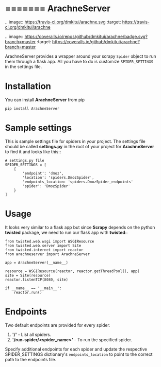 =======
ArachneServer
=======
.. image:: https://travis-ci.org/dmkitui/arachne.svg
    :target: https://travis-ci.org/dmkitui/arachne

.. image:: https://coveralls.io/repos/github/dmkitui/arachne/badge.svg?branch=master
    :target: https://coveralls.io/github/dmkitui/arachne?branch=master



ArachneServer provides a wrapper around your scrapy ``Spider`` object to run them through a flask app. All you have to do is customize ``SPIDER_SETTINGS`` in the settings file.


Installation
============
You can install **ArachneServer** from pip

	pip install ArachneServer


Sample settings
===============
This is sample settings file for spiders in your project. The settings file should be called **settings.py** in the root of your project for **ArachneServer** to find it and looks like this::

	# settings.py file
	SPIDER_SETTINGS = [
		{
			'endpoint': 'dmoz',
			'location': 'spiders.DmozSpider',
			'endpoints_location: 'spiders.DmozSpider_endpoints'
			'spider': 'DmozSpider'    
		}
	]

Usage
=====
It looks very similar to a flask app but since **Scrapy** depends on the python **twisted** package, we need to run our flask app with **twisted**::

	from twisted.web.wsgi import WSGIResource
	from twisted.web.server import Site
	from twisted.internet import reactor
	from arachneserver import ArachneServer

	app = ArachneServer(__name__)

	resource = WSGIResource(reactor, reactor.getThreadPool(), app)
	site = Site(resource)
	reactor.listenTCP(8080, site)

	if __name__ == '__main__':
		reactor.run()

Endpoints
=========

Two default endpoints are provided for every spider:
   1. **'/'** - List all spiders.
   2. **'/run-spider/<spider_name>'** - To run the specified spider.

Specify additional endpoints for each spider and update the respective SPIDER_SETTINGS dictionary's `endpoints_location` to point to the correct path to the endpoints file.

